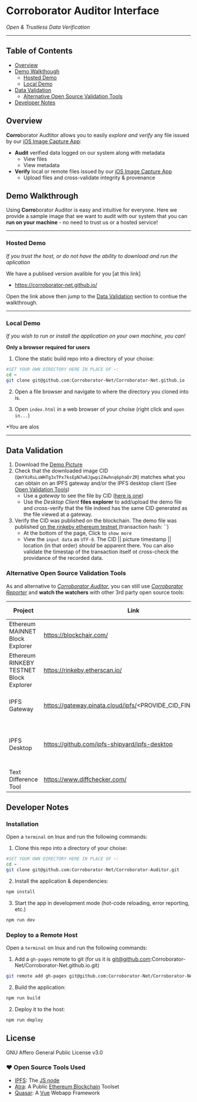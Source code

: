 # Corroborator Auditor Interface
_Open &amp; Trustless Data Verification_

---

## Table of Contents

- [Overview](#overview)
- [Demo Walkthough](#demo-walkthough)
  - [Hosted Demo](#hosted-demo)
  - [Local Demo](#local-demo)
- [Data Validation](#data-validation)
  - [Alternative Open Source Validation Tools](#alternative-open-source-validation-tools)
- [Developer Notes](#developer-notes)



## Overview

**Corro**borator Audtitor allows you to easily *explore and verify* any file issued by our [iOS Image Capture App](https://github.com/Corroborator-Net/Corroborator-iOS):

- **Audit** verified data logged on our system along with metadata
  - View files
  - View metadata
- **Verify** local or remote files issued by our [iOS Image Capture App](https://github.com/Corroborator-Net/Corroborator-iOS)
  - Upload files and cross-validate integrity & provenance

## Demo Walkthrough

Using **Corro**borator Auditor is easy and intuitive for everyone. Here we provide a sample image that we want to audit with our system that you can **run on your machine** - no need to trust us or a hosted service!

---

### Hosted Demo

*If you trust the host, or do not have the ability to download and run the aplication*

We have a publised version avalible for you [at this link]
- https://corroborator-net.github.io/

Open the link above then jump to the [Data Validation](#data-validation) section to contiue the walkthrough.

---

### Local Demo

*If you wish to run or install the application on your own machine, you can!*

**Only a browser required for users**

1. Clone the static build repo into a directory of your choise:
```bash
#SET YOUR OWN DIRECTORY HERE IN PLACE OF ~:
cd ~
git clone git@github.com:Corroborator-Net/Corroborator-Net.github.io
```

2. Open a file browser and navigate to where the directory you cloned into is.

3. Open `index.html` in a web browser of your choise (right click and `open in...`) 

*You are alos 

---

## Data Validation

1. Download the [Demo Picture](/src/statics/QmYXzRsLsWHTg3xTPx7ksEpN7w8JgwpiZ4whnq6phaDrZR.jpeg)
2. Check that the downloaded image CID (`QmYXzRsLsWHTg3xTPx7ksEpN7w8JgwpiZ4whnq6phaDrZR`) matches what you can obtain on an IPFS gateway and/or the IPFS desktop client (See [Open Validation Tools](#open-validation-tools))
    - Use a *gateway* to see the file by CID ([here is one](https://gateway.pinata.cloud/ipfs/QmYXzRsLsWHTg3xTPx7ksEpN7w8JgwpiZ4whnq6phaDrZR))
    - Use the *Desktop Client* **files explorer** to add/upload the demo file and cross-verify that the file indeed has the same CID generated as the file viewed at a gateway.
3. Verify the CID was published on the blockchain. The demo file was published [on the rinkeby ethereum testnet ](https://rinkeby.etherscan.io/tx/) (transaction hash: ``)
    - At the bottom of the page, Click to `show more`
    - View the `input data` as `UTF-8`. The CID || picture timestamp || location (in that order)  _should_ be apparent there. You can also validate the timestap of the transaction itself ot cross-check the providance of the recorded data.

### Alternative Open Source Validation Tools

As and alternative to _[Corroborator Auditor](https://github.com/Corroborator-Net/Corroborator-Auditor)_, you can still use _[Corroborator Reporter](https://github.com/Corroborator-Net/Corroborator-Reporter)_ and **watch the watchers** with other 3rd party open source tools:

| Project | Link | What it Does |
|----------|---------|--------------|
| Ethereum MAINNET Block Explorer | https://blockchair.com/ | Figerprint & Data Provenance (Production)|
| Ethereum RINKEBY TESTNET Block Explorer | https://rinkeby.etherscan.io/ | Figerprint & Data Provenance (Testing)|
| IPFS Gateway | https://gateway.pinata.cloud/ipfs/<PROVIDE_CID_FINGERPRINT> | Fingerprint & Data Validation (online)|
| IPFS Desktop | https://github.com/ipfs-shipyard/ipfs-desktop | Fingerprint & Data cross-validation Client (download)|
| Text Difference Tool | https://www.diffchecker.com/ | Crosscheck CIDs and Hashes|

## Developer Notes

### Installation

Open a `terminal` on lnux and run the following commands:

1. Clone this repo into a directory of your choise:
```bash
#SET YOUR OWN DIRECTORY HERE IN PLACE OF ~:
cd ~
git clone git@github.com:Corroborator-Net/Corroborator-Auditor.git
```

2. Install the application & dependencies:
```bash
npm install
```

3. Start the app in development mode (hot-code reloading, error reporting, etc.)
```bash
npm run dev
```

### Deploy to a Remote Host

Open a `terminal` on lnux and run the following commands:

1. Add a `gh-pages` remote to git (for us it is git@github.com:Corroborator-Net/Corroborator-Net.github.io.git)
```bash
git remote add gh-pages git@github.com:Corroborator-Net/Corroborator-Net.github.io.git
```

2. Build the application:
```bash
npm run build
```

2. Deploy it to the host:
```bash
npm run deploy
```

## License

GNU Affero General Public License v3.0

### :heart: Open Source Tools Used 
- [IPFS](https://ipfs.io/): The [JS node](https://js.ipfs.io/)
- [Atra](https://atra.io/): A Public [Ethereum Blockchain](https://ethereum.org/) Toolset
- [Quasar](https://quasar.dev): A [Vue](https://vuejs.org/) Webapp Framework



